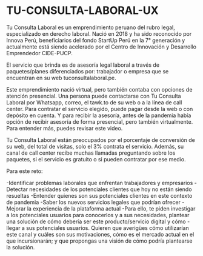 # TU-CONSULTA-LABORAL-UX

Tu Consulta Laboral es un emprendimiento peruano del rubro legal, especializado en derecho laboral. Nació en 2018 y ha sido reconocido por Innova Perú, beneficiarios del fondo StartUp Perú en la 7° generación y actualmente está siendo acelerado por el Centro de Innovación y Desarrollo Emprendedor CIDE-PUCP.

El servicio que brinda es de asesoría legal laboral a través de paquetes/planes diferenciados por: trabajador o empresa que se encuentran en su web tuconsultalaboral.pe.

Este emprendimiento nació virtual, pero también contaba con opciones de atención presencial. Una persona puede contactarse con Tu Consulta Laboral por Whatsapp, correo, el tawk.to de su web o a la línea de call center. Para contratar el servicio elegido, puede pagar desde la web o con depósito en cuenta. Y para recibir la asesoría, antes de la pandemia había opción de recibir asesoría de forma presencial, pero también virtualmente. Para entender más, puedes revisar este video.

Tu Consulta Laboral están preocupados por el porcentaje de conversión de su web, del total de visitas, solo el 3% contrata el servicio. Además, su canal de call center recibe muchas llamadas preguntando sobre los paquetes, si el servicio es gratuito o si pueden contratar por ese medio.

Para este reto:

-Identificar problemas laborales que enfrentan trabajadores y empresarios
-Detectar necesidades de los potenciales clientes que hoy no están siendo resueltas
-Entender quienes son sus potenciales clientes en este contexto de pandemia
-Saber los nuevos servicios legales que podrían ofrecer
-Mejorar la experiencia de la plataforma actual
-Para ello, te piden investigar a los potenciales usuarios para conocerlos y a sus necesidades, plantear una solución de cómo debería ser este producto/servicio digital y cómo -llegar a sus potenciales usuarios. Quieren que averigües cómo utilizarían este canal y cuáles son sus motivaciones, cómo es el mercado actual en el que incursionarán; y que propongas una visión de cómo podría plantearse la solución.
